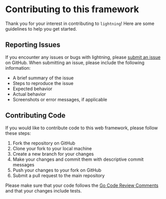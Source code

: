 # Contributing to this framework

Thank you for your interest in contributing to `lightning`! Here are some guidelines to help you get started.

## Reporting Issues

If you encounter any issues or bugs with lightning, please [submit an issue](https://github.com/go-labx/lighning/issues/new) on GitHub. When submitting an issue, please include the following information:

- A brief summary of the issue
- Steps to reproduce the issue
- Expected behavior
- Actual behavior
- Screenshots or error messages, if applicable

## Contributing Code

If you would like to contribute code to this web framework, please follow these steps:

1. Fork the repository on GitHub
2. Clone your fork to your local machine
3. Create a new branch for your changes
4. Make your changes and commit them with descriptive commit messages
5. Push your changes to your fork on GitHub
6. Submit a pull request to the main repository

Please make sure that your code follows the [Go Code Review Comments](https://github.com/golang/go/wiki/CodeReviewComments) and that your changes include tests.

